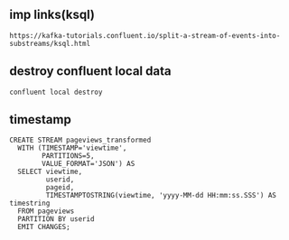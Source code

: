 ## imp links(ksql)
    https://kafka-tutorials.confluent.io/split-a-stream-of-events-into-substreams/ksql.html

## destroy confluent local data
    confluent local destroy

## timestamp
```
CREATE STREAM pageviews_transformed
  WITH (TIMESTAMP='viewtime',
        PARTITIONS=5,
        VALUE_FORMAT='JSON') AS
  SELECT viewtime,
         userid,
         pageid,
         TIMESTAMPTOSTRING(viewtime, 'yyyy-MM-dd HH:mm:ss.SSS') AS timestring
  FROM pageviews
  PARTITION BY userid
  EMIT CHANGES;
```